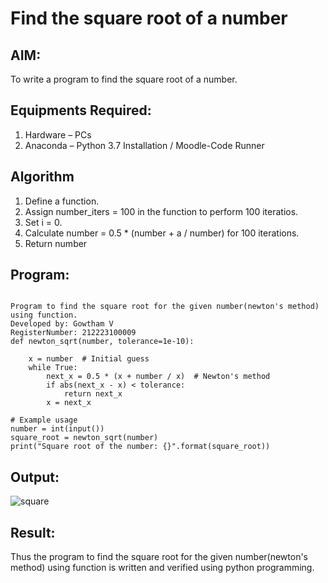 # Find the square root of a number

## AIM:
To write a program to find the square root of a number.

## Equipments Required:
1. Hardware – PCs
2. Anaconda – Python 3.7 Installation / Moodle-Code Runner

## Algorithm
1. Define a function.
2. Assign number_iters = 100 in the function to perform 100 iteratios.
3. Set i = 0.
4. Calculate  number = 0.5 * (number + a / number) for 100 iterations.
5. Return number

## Program:
```

Program to find the square root for the given number(newton's method) using function.
Developed by: Gowtham V
RegisterNumber: 212223100009 
def newton_sqrt(number, tolerance=1e-10):

    x = number  # Initial guess
    while True:
        next_x = 0.5 * (x + number / x)  # Newton's method
        if abs(next_x - x) < tolerance:
            return next_x
        x = next_x

# Example usage
number = int(input())
square_root = newton_sqrt(number)
print("Square root of the number: {}".format(square_root))

```

## Output:

![square](https://github.com/Gowtham-jk/Square-root-of-a-number/assets/149857834/152ac557-1a9b-499f-93c0-8a4ef3ffb0ff)


## Result:
Thus the program to find the square root for the given number(newton's method) using function is written and verified using python programming.
